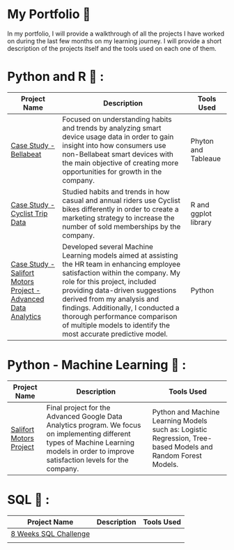 # My Portfolio :briefcase:

In my portfolio, I will provide a walkthrough of all the projects I have worked on during the last few months on my learning journey. I will provide a short description of the projects itself and the tools used on each one of them. 

# Python and R :book: : 
| Project Name  | Description   | Tools Used    |
| ------------- | ------------- | ------------- |
| [Case Study - Bellabeat](https://www.kaggle.com/code/sebyramirez/case-study-bellabeat)  | Focused on understanding habits and trends by analyzing smart device usage data in order to gain insight into how consumers use non-Bellabeat smart devices with the main objective of creating more opportunities for growth in the company.  | Phyton and Tableaue  |
| [Case Study - Cyclist Trip Data](https://www.kaggle.com/code/sebyramirez/case-study-cyclist-divvy-tripdata) | Studied habits and trends in how casual and annual riders use Cyclist bikes differently in order to create a marketing strategy to increase the number of sold memberships by the company.  | R and ggplot library  |
| [Case Study - Salifort Motors Project - Advanced Data Analytics](https://www.kaggle.com/code/sebyramirez/salifort-motors-project-advanced-data-analytics)|Developed several Machine Learning models aimed at assisting the HR team in enhancing employee satisfaction within the company. My role for this project, included providing data-driven suggestions derived from my analysis and findings. Additionally, I conducted a thorough performance comparison of multiple models to identify the most accurate predictive model. | Python |

# Python - Machine Learning :book: :
| Project Name  | Description   | Tools Used    |
| ------------- | ------------- | ------------- |
| [Salifort Motors Project](https://www.kaggle.com/code/sebyramirez/salifort-motors-project-advanced-data-analytics) | Final project for the Advanced Google Data Analytics program. We focus on implementing different types of Machine Learning models in order to improve satisfaction levels for the company.  | Python and Machine Learning Models such as: Logistic Regression, Tree-based Models and Random Forest Models.   |

# SQL :memo: : 

| Project Name  | Description | Tools Used | 
| ------------- | ----------- | -----------|
| [8 Weeks SQL Challenge](https://github.com/Sebsram/my_portfolio/blob/main/8WeeksChallenge.md)  | ||
||

